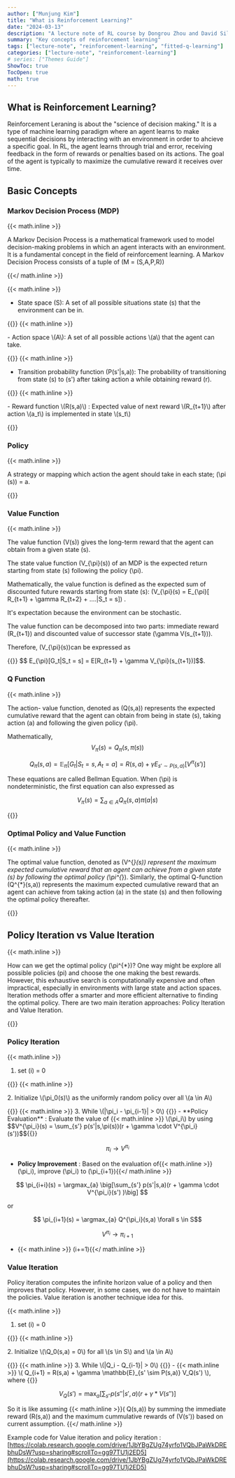 ```yaml
---
author: ["Munjung Kim"]
title: "What is Reinforcement Learning?"
date: "2024-03-13"
description: "A lecture note of RL course by Dongrou Zhou and David Silver"
summary: "Key concepts of reinforcement learning"
tags: ["lecture-note", "reinforcement-learning", "fitted-q-learning"]
categories: ["lecture-note", "reinforcement-learning"]
# series: ["Themes Guide"]
ShowToc: true
TocOpen: true
math: true
---
```


## What is Reinforcement Learning?

Reinforcement Leraning is about the "science of decision making." It is a type of machine learning paradigm where an agent learns to make sequential decisions by interacting with an environment in order to ahcieve a specific goal. In RL, the agent learns through trial and error, receiving feedback in the form of rewards or penalties based on its actions. The goal of the agent is typically to maximize the cumulative reward it receives over time.


## Basic Concepts


### Markov Decision Process (MDP) 

 {{< math.inline >}} <p>A Markov Decision Process is a mathematical framework used to model decision-making problems in which an agent interacts with an environment. It is a fundamental concept in the field of reinforcement learning. A Markov Decision Process consists of a tuple of \(M = (S,A,P,R)\)</p>{{</ math.inline >}}

{{< math.inline >}} <p>
- State space \(S\): A set of all possible situations state \(s\) that the environment can be in.
</p>{{</ math.inline >}}
{{< math.inline >}} <p>
- Action space \(A\): A set of all possible actions \(a\) that the agent can take.
</p>{{</ math.inline >}}
{{< math.inline >}} <p>

- Transition probability function \(P(s'|s,a)\): The probability of transitioning from state \(s\) to \(s'\) after taking action a while obtaining reward \(r\).
</p>{{</ math.inline >}}
{{< math.inline >}} <p>
- Reward function \(R(s,a)\) : Expected value of next reward \(R_{t+1}\) after action \(a_t\) is implemented in state \(s_t\)

</p>{{</ math.inline >}}

### Policy
{{< math.inline >}} <p>
A strategy or mapping which action the agent should take in each state; \(\pi (s)\) = a.
</p>{{</ math.inline >}}

### Value Function
{{< math.inline >}} <p>
The value function \(V(s)\) gives the long-term reward that the agent can obtain from a given state \(s\).

The state value function \(V_{\pi}(s)\) of an MDP is the expected return starting from state \(s\) following the policy \(\pi\).

Mathematically, the value function is defined as the expected sum of discounted future rewards starting from state \(s\):
\(V_{\pi}(s) = E_{\pi}[ R_{t+1} + \gamma R_{t+2} + ....|S_t = s]\) .


It's expectation because the environment can be stochastic.

The value function can be decomposed into two parts: immediate reward \(R_{t+1}\) and discounted value of successor state \(\gamma V(s_{t+1})\).



Therefore, \(V_{\pi}(s)\)can be expressed as 
</p>{{</ math.inline >}}
 $$ E_{\pi}[G_t|S_t = s] = E[R_{t+1} + \gamma  V_{\pi}(s_{t+1})]$$.


### Q Function
{{< math.inline >}} <p>
The action- value function, denoted as \(Q(s,a)\) represents the expected cumulative reward that the agent can obtain from being in state \(s\), taking action \(a\) and following the given policy \(\pi\).

Mathematically,
$$V_{\pi}(s) = Q_{\pi}(s,\pi(s))$$

$$Q_{\pi}(s,a) = \mathbb{E}_{\pi}[G_t|S_t = s, A_t = a] = R(s,a) + \gamma E_{s' \sim P(s,a)}[V^{\pi}(s')]$$

These equations are called Bellman Equation. When \(\pi\) is nondeterministic, the first equation can also expressed as

$$V_{\pi}(s) = \sum_{a\in A} Q_{\pi}(s,a)\pi(a|s)$$


</p>{{</ math.inline >}}

### Optimal Policy and Value Function
{{< math.inline >}} <p>
The optimal value function, denoted as \(V^{*}(s)\) represent the maximum expected cumulative reward that an agent can achieve from a given state \(s\) by following the optimal policy \(\pi^{*}\). Similarly, the optimal Q-function \(Q^{*}(s,a)\) represents the maximum expected cumulative reward that an agent can achieve from taking action \(a\) in the state \(s\) and then following the optimal policy thereafter.
</p>{{</ math.inline >}}

## Policy Iteration vs Value Iteration
{{< math.inline >}} <p>
How can we get the optimal policy \(\pi^{*}\)? One way might be explore all possible policies \(pi\) and choose the one making the best rewards.  However, this exhaustive search is computationally expensive and often impractical, especially in environments with large state and action spaces. Iteration methods offer a smarter and more efficient alternative to finding the optimal policy. There are two main iteration approaches: Policy Iteration and Value Iteration.
</p>{{</ math.inline >}}

### Policy Iteration
{{< math.inline >}} <p>
1. set \(i\) = 0
</p>{{</ math.inline >}}
{{< math.inline >}} <p> 
2. Initialize \(\pi_0(s)\) as the uniformly random policy over all \(a \in A\)
</p>{{</ math.inline >}}
{{< math.inline >}} 
3. While \(|\pi_i - \pi_{i-1}| > 0\)
{{</ math.inline >}}
- **Policy Evaluation** : Evaluate the value of {{< math.inline >}} \(\pi_i\) by using 
$$V^{\pi_i}(s) = \sum_{s'} p(s'|s,\pi(s))(r + \gamma \cdot V^{\pi_i}(s'))$${{</ math.inline >}} 

$$\pi_i \rightarrow V^{\pi_i}$$

- **Policy Improvement** : Based on the evaluation of{{< math.inline >}} \(\pi_i\), improve \(\pi_i\) to \(\pi_{i+1}\){{</ math.inline >}}

$$
\pi_{i+i}(s) = \argmax_{a}  \big[\sum_{s'}  p(s'|s,a)(r + \gamma \cdot V^{\pi_i}(s') )\big]
$$

or 

$$ \pi_{i+1}(s) = \argmax_{a} Q^{\pi_i}(s,a) \forall s \in S$$

$$ V^{\pi_i} \rightarrow \pi_{i+1}$$

- {{< math.inline >}} \(i+=1\){{</ math.inline >}}

### Value Iteration

Policy iteration computes the infinite horizon value of a policy and then improves that policy. However, in some cases, we do not have to maintain the policies. Value iteration is another technique idea for this. 

{{< math.inline >}} <p>
1. set \(i\) = 0
</p>{{</ math.inline >}}
{{< math.inline >}} <p> 
2. Initialize \(\Q_0(s,a) = 0\) for all \(s \in S\) and \(a \in A\)
</p>{{</ math.inline >}}
{{< math.inline >}} 
3. While \(|Q_i - Q_{i-1}| > 0\)
{{</ math.inline >}}
- {{< math.inline >}} \( Q_{i+1} = R(s,a) + \gamma \mathbb{E}_{s' \sim P(s,a)} V_Q(s') \), where {{</ math.inline >}}

$$
V_Q(s') = \max_a \big[ \sum_{s''}  p(s''|s',a)(r + \gamma*V(s'') \big]
$$

So it is like assuming {{< math.inline >}}\( Q(s,a)\) by summing the immediate reward \(R(s,a)\) and the maximum cummulative rewards of \(V(s')\) based on current assumption. {{</ math.inline >}}


Example code for Value iteration and policy iteration : [https://colab.research.google.com/drive/1JbYBgZUg74yrfo1VQbJPaWkDREbhuDsW?usp=sharing#scrollTo=gg97TU1j2ED5](https://colab.research.google.com/drive/1JbYBgZUg74yrfo1VQbJPaWkDREbhuDsW?usp=sharing#scrollTo=gg97TU1j2ED5)